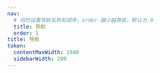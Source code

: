 ```yaml
---
nav:
  # 同时设置导航名称和顺序，order 越小越靠前，默认为 0
  title: 导航
  order: 1
title: 导航
token:
  contentMaxWidth: 1940
  sidebarWidth: 200
---
```


<code src="./index.jsx"></embed>

<code src="../../public/components/Commit.jsx"></code>
